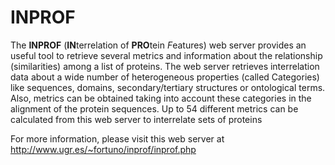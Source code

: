 # INPROF

The **INPROF** (**IN**terrelation of **PRO**tein *F*eatures) web server provides an useful tool to retrieve several metrics and information about the relationship (similarities) among a list of proteins. The web server retrieves interrelation data about a wide number of heterogeneous properties (called Categories) like sequences, domains, secondary/tertiary structures or ontological terms. Also, metrics can be obtained taking into account these categories in the alignment of the protein sequences. Up to 54 different metrics can be calculated from this web server to interrelate sets of proteins

For more information, please visit this web server at http://www.ugr.es/~fortuno/inprof/inprof.php
